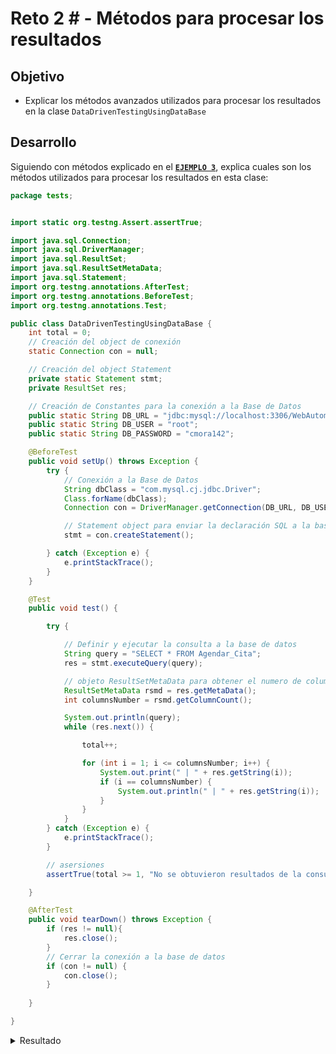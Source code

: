 # Reto 2 # - Métodos para procesar los resultados

## Objetivo

* Explicar los métodos avanzados utilizados para procesar los resultados en la clase `DataDrivenTestingUsingDataBase`

## Desarrollo

Siguiendo con métodos explicado en el [**`EJEMPLO 3`**](./Ejemplo-03), explica cuales son los métodos utilizados para procesar los resultados en esta clase:


```Java
package tests;


import static org.testng.Assert.assertTrue;

import java.sql.Connection;
import java.sql.DriverManager;
import java.sql.ResultSet;
import java.sql.ResultSetMetaData;
import java.sql.Statement;
import org.testng.annotations.AfterTest;
import org.testng.annotations.BeforeTest;
import org.testng.annotations.Test;

public class DataDrivenTestingUsingDataBase {
	int total = 0;
	// Creación del object de conexión
	static Connection con = null;

	// Creación del object Statement
	private static Statement stmt;
	private ResultSet res;

	// Creación de Constantes para la conexión a la Base de Datos
	public static String DB_URL = "jdbc:mysql://localhost:3306/WebAutomationTesting";
	public static String DB_USER = "root";
	public static String DB_PASSWORD = "cmora142";

	@BeforeTest
	public void setUp() throws Exception {
		try {
			// Conexión a la Base de Datos
			String dbClass = "com.mysql.cj.jdbc.Driver";
			Class.forName(dbClass);
			Connection con = DriverManager.getConnection(DB_URL, DB_USER, DB_PASSWORD);

			// Statement object para enviar la declaración SQL a la base de datos
			stmt = con.createStatement();

		} catch (Exception e) {
			e.printStackTrace();
		}
	}

	@Test
	public void test() {

		try {

			// Definir y ejecutar la consulta a la base de datos
			String query = "SELECT * FROM Agendar_Cita";
			res = stmt.executeQuery(query);

			// objeto ResultSetMetaData para obtener el numero de columnas de la tabla
			ResultSetMetaData rsmd = res.getMetaData();
			int columnsNumber = rsmd.getColumnCount();

			System.out.println(query);
			while (res.next()) {

				total++;

				for (int i = 1; i <= columnsNumber; i++) {
					System.out.print(" | " + res.getString(i));
					if (i == columnsNumber) {
						System.out.println(" | " + res.getString(i));
					}
				}
			}
		} catch (Exception e) {
			e.printStackTrace();
		}

		// asersiones
		assertTrue(total >= 1, "No se obtuvieron resultados de la consulta");

	}

	@AfterTest
	public void tearDown() throws Exception {
		if (res != null){
            res.close();
        }
		// Cerrar la conexión a la base de datos
		if (con != null) {
			con.close();
		}
		
	}

}

```


<details>
  <summary>Resultado</summary>
> res.next(): usado junto el ciclo while para recorrer todos los registros de la colsulta ejecutada.
> res.getString(i): usado para obtener el string del resultado segun la columna indicada con el valor `i`
>  res.close(): cierra el ResultSet object.
</details>